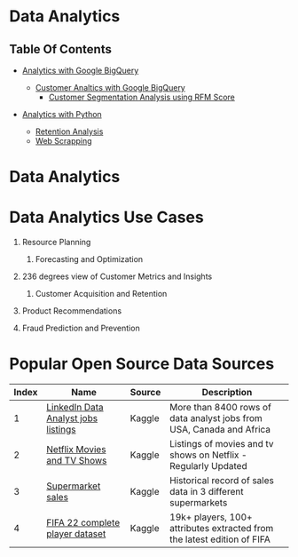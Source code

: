 # Data Analytics

## Table Of Contents
- [Analytics with Google BigQuery](https://github.com/nyangweso-rodgers/Data_Analytics)
  - [Customer Analtics with Google BigQuery]()
    - [Customer Segmentation Analysis using RFM Score]()


- [Analytics with Python](https://github.com/nyangweso-rodgers/Data_Analytics/tree/main/Analytics_with_Python)
    - [Retention Analysis](https://github.com/nyangweso-rodgers/Data_Analytics/tree/main/Analytics_with_Python/Retention_Analysis)
    - [Web Scrapping](https://github.com/nyangweso-rodgers/Data_Analytics/tree/main/Analytics_with_Python/Web_Scrapping)


# Data Analytics

# Data Analytics Use Cases
1. Resource Planning
   1. Forecasting and Optimization
2. 236 degrees view of Customer Metrics and Insights
   1. Customer Acquisition and Retention

3. Product Recommendations
4. Fraud Prediction and Prevention

   
# Popular Open Source Data Sources
Index | Name | Source | Description
|----- | ----- | ----- | ----- |
1 | [LinkedIn Data Analyst jobs listings](https://www.kaggle.com/datasets/cedricaubin/linkedin-data-analyst-jobs-listings) | Kaggle | More than 8400 rows of data analyst jobs from USA, Canada and Africa
2 | [Netflix Movies and TV Shows](https://www.kaggle.com/datasets/shivamb/netflix-shows) | Kaggle | Listings of movies and tv shows on Netflix - Regularly Updated
3 | [Supermarket sales](https://www.kaggle.com/datasets/aungpyaeap/supermarket-sales) | Kaggle | Historical record of sales data in 3 different supermarkets
4 | [FIFA 22 complete player dataset](https://www.kaggle.com/datasets/stefanoleone992/fifa-22-complete-player-dataset) | Kaggle | 19k+ players, 100+ attributes extracted from the latest edition of FIFA